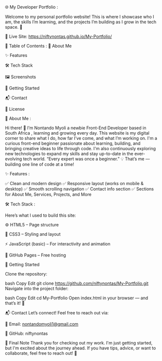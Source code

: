 🌐 My Developer Portfolio :

Welcome to my personal portfolio website!
This is where I showcase who I am, the skills I’m learning, and the projects I’m building as I grow in the tech space. 🚀

🔗 Live Site: https://niftynontas.github.io/My-Portfolio/

📌 Table of Contents :
📖 About Me

✨ Features

🛠 Tech Stack

🖼 Screenshots

🚀 Getting Started

📬 Contact

📄 License

📖 About Me :

Hi there! 👋
I’m Nontando Myoli a newbie Front-End Developer based in South Africa , learning and growing every day. This website is my digital corner to share what I do, how far I’ve come, and what I’m working on.
I'm a curious front-end beginner passionate about learning, building, and bringing creative ideas to life through code.  I'm also continuously exploring new technologies to expand my skills and stay up-to-date in the ever-evolving tech world.
“Every expert was once a beginner.” 💡
That’s me — building one line of code at a time!

✨ Features :

✅ Clean and modern design
✅ Responsive layout (works on mobile & desktop)
✅ Smooth scrolling navigation
✅ Contact info section
✅ Sections for About Me, Services, Projects, and More

🛠 Tech Stack :

Here’s what I used to build this site:

⚙️ HTML5 – Page structure

🎨 CSS3 – Styling and layout

⚡ JavaScript (basic) – For interactivity and animation

🚀 GitHub Pages – Free hosting

🚀 Getting Started

Clone the repository:

bash
Copy
Edit
git clone https://github.com/niftynontas/My-Portfolio.git
Navigate into the project folder:

bash
Copy
Edit
cd My-Portfolio
Open index.html in your browser — and that’s it! 🎉

📬 Contact
Let’s connect!
Feel free to reach out via:

📧 Email: nontandomyoli1@gmail.com

💼 GitHub: niftynontas

💬 Final Note
Thank you for checking out my work. I'm just getting started, but I'm excited about the journey ahead. If you have tips, advice, or want to collaborate, feel free to reach out! 🤝
